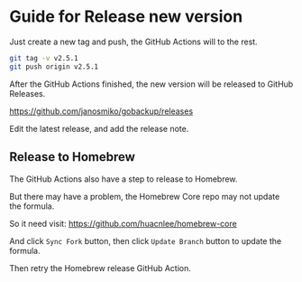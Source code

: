 # Guide for Release new version

Just create a new tag and push, the GitHub Actions will to the rest.

```bash
git tag -v v2.5.1
git push origin v2.5.1
```

After the GitHub Actions finished, the new version will be released to GitHub Releases.

https://github.com/janosmiko/gobackup/releases

Edit the latest release, and add the release note.

## Release to Homebrew

The GitHub Actions also have a step to release to Homebrew.

But there may have a problem, the Homebrew Core repo may not update the formula.

So it need visit: https://github.com/huacnlee/homebrew-core

And click `Sync Fork` button, then click `Update Branch` button to update the formula.

Then retry the Homebrew release GitHub Action.
